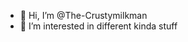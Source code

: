 - 👋 Hi, I’m @The-Crustymilkman
- 👀 I’m interested in different kinda stuff

<!---
The-Crustymilkman/The-Crustymilkman is a ✨ special ✨ repository because its `README.md` (this file) appears on your GitHub profile.
You can click the Preview link to take a look at your changes.
--->
